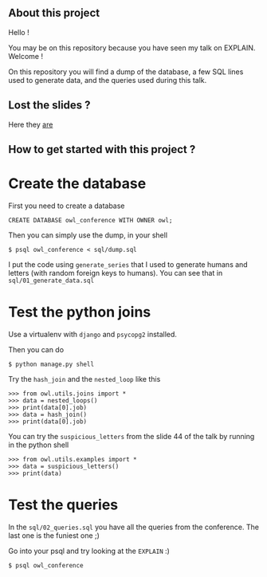 ## About this project

Hello !

You may be on this repository because you have seen my talk on EXPLAIN.
Welcome !

On this repository you will find a dump of the database, a few SQL lines used to generate data, and the queries used during this talk.


## Lost the slides ?

Here they [are](https://fr.slideshare.net/LouiseGrandjonc/becoming-a-better-developer-with-explain)


## How to get started with this project ?

# Create the database

First you need to create a database

```console
CREATE DATABASE owl_conference WITH OWNER owl;
```

Then you can simply use the dump, in your shell

```console
$ psql owl_conference < sql/dump.sql
```

I put the code using `generate_series` that I used to generate humans and letters (with random foreign keys to humans).
You can see that in `sql/01_generate_data.sql`

# Test the python joins

Use a virtualenv with `django` and `psycopg2` installed.

Then you can do

```console
$ python manage.py shell
```

Try the `hash_join` and the `nested_loop` like this

```console
>>> from owl.utils.joins import *
>>> data = nested_loops()
>>> print(data[0].job)
>>> data = hash_join()
>>> print(data[0].job)
```

You can try the `suspicious_letters` from the slide 44 of the talk by running in the python shell

```console
>>> from owl.utils.examples import *
>>> data = suspicious_letters()
>>> print(data)
```

# Test the queries

In the `sql/02_queries.sql` you have all the queries from the conference. The last one is the funiest one ;)

Go into your psql and try looking at the `EXPLAIN` :)

```console
$ psql owl_conference
```